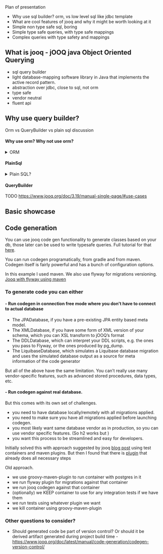 Plan of presentation

- Why use sql builder? orm, vs low level sql like jdbc template
- What are cool features of jooq and why it might be worth looking at it
- Simple non type safe sql, boring
- Simple type safe queries, with type safe mappings
- Complex queries with type safety and mappings

## What is jooq - jOOQ java Object Oriented Querying
- sql query builder
- light database-mapping software library in Java that implements the active record pattern.
- abstraction over jdbc, close to sql, not orm
- type safe
- vendor neutral
- fluent api

## Why use query builder? 

Orm vs QueryBuilder vs plain sql discussion



#### Why use orm? Why not use orm? 

<details>
  <summary>ORM</summary>
Some of the good
- Fast development, Allow for really quick prototyping if you don't have schema locked yet
- No SQL 
- Caching done for you
- Crud for free
- Less boilerplate
- Sometimes you end up writing your own ORM so why not use something that already works

Some of the bad
- Can get slow very quickly as you don't really know what sql will be executed without looking under the hood
- When using an ORM, rather than getting further from SQL (which seems to be the intent), you spend tweaking ORM to generate performant SQL;
- For complex queries you often end writing sql anyway in inferior sql dialect (JPQL)
- The object-relational mismatch

- Another layer that you need to learn, Lots of "gotchas" when using ORMs. Example for jpa specifically:
  - [n+1](https://medium.com/geekculture/resolve-hibernate-n-1-problem-f0e049e689ab)
  - [Hibernate Lifecycle | States in Hibernate: Transient, Persistent, Detached, Removed](https://nikhilsukhani.medium.com/hibernate-lifecycle-states-in-hibernate-transient-persistent-detached-removed-40ba2f689b07)
  - FetchType.LAZY vs FetchType.EAGER - [LazyInitializationException](https://thorben-janssen.com/lazyinitializationexception/)
  - Pessimistic Locking vs Optimistic Locking - [OptimisticLockException](https://www.baeldung.com/jpa-optimistic-locking)
  - [Identity - equals & hashcode](https://thorben-janssen.com/ultimate-guide-to-implementing-equals-and-hashcode-with-hibernate/#when-and-why-you-need-to-implement-equals-and-hashcode)
  - [Open Session in View anti-pattern](https://vladmihalcea.com/the-open-session-in-view-anti-pattern/) 
  - Like everywhere caching is hard and comes [with its own problems](https://blog.lunatech.com/posts/2020-03-23-when-hibernate-caching-can-go-wrong)

</details>

#### PlainSql

<details>
  <summary>Plain SQL?</summary>

Good

Bad
- No typesafety
- No syntax safety
- No bind value index safety
- Verbose SQL String concatenation
- Boring bind value indexing techniques
- Verbose resource and exception handling in JDBC
- A very "stateful", not very object-oriented JDBC API, which is hard to use
</details>

#### QueryBuilder
TODO
https://www.jooq.org/doc/3.19/manual-single-page/#use-cases

## Basic showcase


## Code generation

You can use jooq code gen functionality to generate classes based on your db, those later can be used to write typesafe
queries.
Full tutorial for that [here](https://www.jooq.org/doc/latest/manual/code-generation/codegen-configuration/).

You can run codegen programatically, from gradle and from maven. Codegen itself is fairly powerful and has a bunch of
configuration options.

In this example I used maven. We also use flyway for migrations
versioning. [Jooq with flyway using maven](https://www.jooq.org/doc/latest/manual/getting-started/tutorials/jooq-with-flyway/)

### To generate code you can either

#### - Run codegen in connection free mode where you don't have to connect to actual database

- The JPADatabase, if you have a pre-existing JPA entity based meta model.
- The XMLDatabase, if you have some form of XML version of your schema, which you can XSL transform to jOOQ’s format
- The DDLDatabase, which can interpret your DDL scripts, e.g. the ones you pass to Flyway, or the ones produced by
  pg_dump.
- The LiquibaseDatabase, which simulates a Liquibase database migration and uses the simulated database output as a
  source for meta information of the code generator

But all of the above have the same limitation. You can’t really use many vendor-specific features, such as advanced
stored procedures, data types, etc.

#### - Run codegen against real database.

But this comes with its own set of challenges.

- you need to have database locally/remotely with all migrations applied.
- you need to make sure you have all migrations applied before launching codegen.
- you most likely want same database vendor as in production, so you can use vendor specific features. (So h2 works
  but )
- you want this process to be streamlined and easy for developers.

Initially solved this with approach suggested by jooq [blog post](https://blog.jooq.org/using-testcontainers-to-generate-jooq-code/) 
using test containers and maven plugins. 
But then I found that there is [plugin](https://testcontainers.com/guides/working-with-jooq-flyway-using-testcontainers/) that already does all necessary steps 

Old approach.

- we use groovy-maven-plugin to run container with postgres in it
- we run flyway plugin for migrations against that container
- we run jooq codegen against that container
- (optionally) we KEEP container to use for any integration tests if we have them
- we run tests using whatever plugin we want
- we kill container using groovy-maven-plugin

### Other questions to consider?

- Should generated code be part of version control?
  Or should it be derived artifact generated during project build
  time -https://www.jooq.org/doc/latest/manual/code-generation/codegen-version-control/
